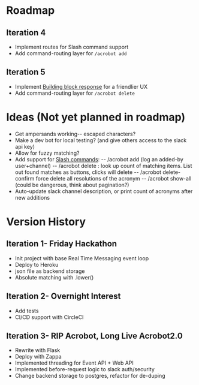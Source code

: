 # Roadmap
## Iteration 4
* Implement routes for Slash command support
* Add command-routing layer for `/acrobot add`

## Iteration 5
* Implement [Building block response](https://api.slack.com/block-kit) for a friendlier UX
* Add command-routing layer for `/acrobot delete`

# Ideas (Not yet planned in roadmap)
* Get ampersands working-- escaped characters?
* Make a dev bot for local testing? (and give others access to the slack api key)
* Allow for fuzzy matching?
* Add support for [Slash commands](https://api.slack.com/interactivity/slash-commands#naming_your_command):
-- /acrobot add <acronym> <full message> (log an added-by user+channel)
-- /acrobot delete <acronym>: look up count of matching items. List out found matches as buttons, clicks will delete
-- /acrobot delete-confirm <acronym> force delete all resolutions of the acronym
-- /acrobot show-all (could be dangerous, think about pagination?)
* Auto-update slack channel description, or print count of acronyms after new additions



# Version History
## Iteration 1- Friday Hackathon
* Init project with base Real Time Messaging event loop
* Deploy to Heroku
* json file as backend storage
* Absolute matching with .lower()

## Iteration 2- Overnight Interest
* Add tests
* CI/CD support with CircleCI

## Iteration 3- RIP Acrobot, Long Live Acrobot2.0
* Rewrite with Flask
* Deploy with Zappa
* Implemented threading for Event API + Web API
* Implemented before-request logic to slack auth/security
* Change backend storage to postgres, refactor for de-duping
